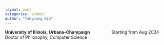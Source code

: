 ```yaml
---
layout: post
categories: school
author: "Takyoung Kim"
---
```


<strong>University of Illinois, Urbana-Champaign</strong> <span style="float:right">Starting from Aug 2024</span><br>
Doctor of Philosophy, Computer Science